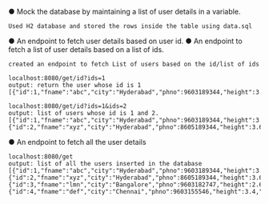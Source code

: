 ● Mock the database by maintaining a list of user details in a variable.

	Used H2 database and stored the rows inside the table using data.sql
	
● An endpoint to fetch user details based on user id.
● An endpoint to fetch a list of user details based on a list of ids.

	created an endpoint to fetch List of users based on the id/list of ids
	
	localhost:8080/get/id?ids=1
	output: return the user whose id is 1
	[{"id":1,"fname":"abc","city":"Hyderabad","phno":9603189344,"height":3.6,"married":true}]
	
	localhost:8080/get/id?ids=1&ids=2
	output: list of users whose id is 1 and 2.
	[{"id":1,"fname":"abc","city":"Hyderabad","phno":9603189344,"height":3.6,"married":true},{"id":2,"fname":"xyz","city":"Hyderabad","phno":8605189344,"height":3.6,"married":true}]
	
● An endpoint to fetch all the user details
	
	localhost:8080/get
	output: list of all the users inserted in the database
	[{"id":1,"fname":"abc","city":"Hyderabad","phno":9603189344,"height":3.6,"married":true},{"id":2,"fname":"xyz","city":"Hyderabad","phno":8605189344,"height":3.6,"married":true},{"id":3,"fname":"lmn","city":"Bangalore","phno":9603182747,"height":2.6,"married":false},{"id":4,"fname":"def","city":"Chennai","phno":9603155546,"height":3.4,"married":false}]
	